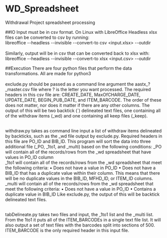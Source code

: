 # WD_Spreadsheet
Withdrawal Project spreadsheet processing

##IO
Input must be in csv format.  On Linux with LibreOffice Headless xlsx files can be converted to csv by running:<br>
libreoffice --headless --invisible --convert-to csv <input.xlsx> --outdir <place to put xlsx>
<br><br>
Similarly, output will be in csv that can be converted back to xlsx with:<br>
libreoffice --headless --invisible --convert-to xlsx <input.csv> --outdir <place to put xlsx>
<br>

##Execution
There are four python files that perform the data transformations.  All are made for python3<br><br>
exclude.py should be passed as a command line argument the aastx_?\_master.csv file where ? is the letter you want processed.  The required headers in this csv file are: CREATE_DATE, MaxOfCHARGE_DATE, UPDATE_DATE, BEGIN_PUB_DATE, and ITEM_BARCODE.  The order of these does not matter, nor does it matter if there are any other columns.  The output of this will be two backtick (\`) delineated text files, one containing all of the withdraw items (\_wd) and one containing all keep files (\_keep).
<br><br>

withdraw.py takes as command line input a list of withdraw items delineated by backticks, such as the \_wd file output by exclude.py.  Required headers in this file are PO_ID and BIB_ID.  This program will sort the data into three additional file (\_PO, \_1to1, and \_multi) based on the following conditions:
\_PO will contain all of the records/rows from the \_wd spreadsheet that have values in PO_ID column<br>
\_1to1 will contain all of the records/rows from the \_wd spreadsheet that meet the following criteria:
    • Does not have a value in PO_ID
    • Does not have a BIB_ID that has a duplicate value within their column. This means that there will be no duplicate values in the BIB_ID, MFHD_ID, or ITEM_ID columns.
\_multi will contain all of the records/rows from the \_wd spreadsheet that meet the following criteria:
    • Does not have a value in PO_ID
    • Contains a duplicate value in BIB_ID
Like exclude.py, the output of this will be backtick delineated text files.
<br><br>

tabDelineate.py takes two files and input, the \_1to1 list and the \_multi list.  From the 1to1 it puts all of the ITEM_BARCODEs in a single text file list.  It will also output a set of text files with the barcodes split into sections of 500.  ITEM_BARCODE is the only required header in this input file.
